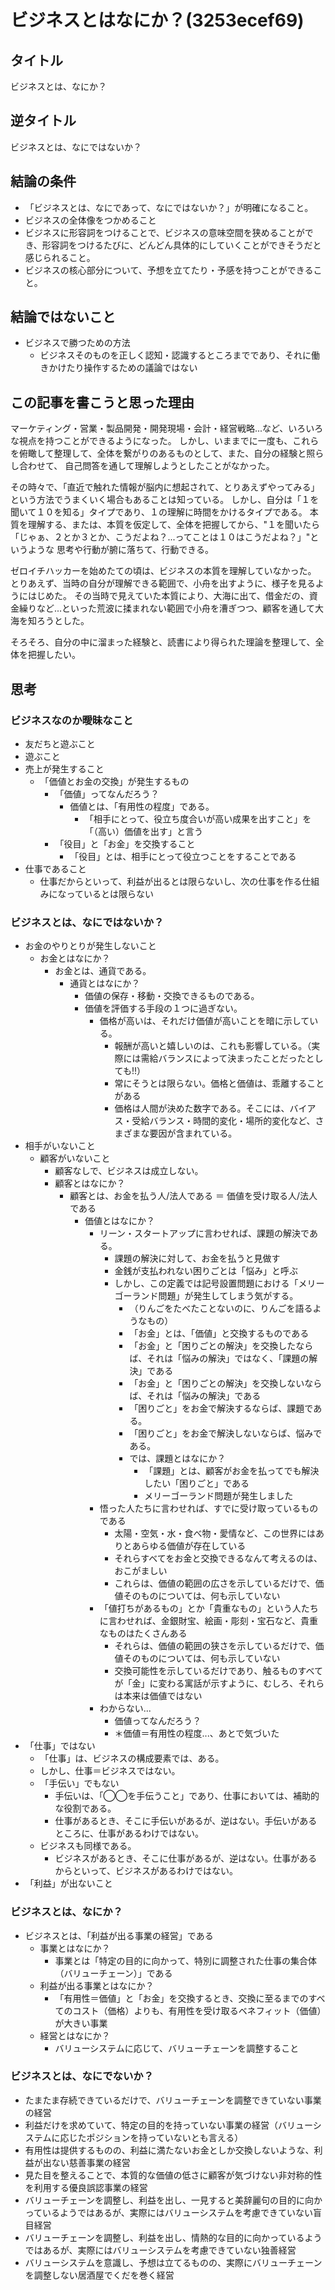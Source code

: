 # ビジネスとはなにか？(3253ecef69)
## タイトル
ビジネスとは、なにか？

## 逆タイトル
ビジネスとは、なにではないか？

## 結論の条件
- 「ビジネスとは、なにであって、なにではないか？」が明確になること。
- ビジネスの全体像をつかめること
- ビジネスに形容詞をつけることで、ビジネスの意味空間を狭めることができ、形容詞をつけるたびに、どんどん具体的にしていくことができそうだと感じられること。
- ビジネスの核心部分について、予想を立てたり・予感を持つことができること。

## 結論ではないこと
- ビジネスで勝つための方法
  - ビジネスそのものを正しく認知・認識するところまでであり、それに働きかけたり操作するための議論ではない

## この記事を書こうと思った理由
マーケティング・営業・製品開発・開発現場・会計・経営戦略...など、いろいろな視点を持つことができるようになった。
しかし、いままでに一度も、これらを俯瞰して整理して、全体を繋がりのあるものとして、また、自分の経験と照らし合わせて、
自己問答を通して理解しようとしたことがなかった。

その時々で、「直近で触れた情報が脳内に想起されて、とりあえずやってみる」という方法でうまくいく場合もあることは知っている。
しかし、自分は「１を聞いて１０を知る」タイプであり、１の理解に時間をかけるタイプである。
本質を理解する、または、本質を仮定して、全体を把握してから、"１を聞いたら「じゃぁ、２とか３とか、こうだよね？...ってことは１０はこうだよね？」"というような
思考や行動が腑に落ちて、行動できる。

ゼロイチハッカーを始めたての頃は、ビジネスの本質を理解していなかった。
とりあえず、当時の自分が理解できる範囲で、小舟を出すように、様子を見るようにはじめた。
その当時で見えていた本質により、大海に出て、借金だの、資金繰りなど...といった荒波に揉まれない範囲で小舟を漕ぎつつ、顧客を通して大海を知ろうとした。

そろそろ、自分の中に溜まった経験と、読書により得られた理論を整理して、全体を把握したい。

## 思考
### ビジネスなのか曖昧なこと
- 友だちと遊ぶこと
- 遊ぶこと
- 売上が発生すること
  - 「価値とお金の交換」が発生するもの
    - 「価値」ってなんだろう？
      - 価値とは、「有用性の程度」である。
        - 「相手にとって、役立ち度合いが高い成果を出すこと」を「（高い）価値を出す」と言う
    - 「役目」と「お金」を交換すること
      - 「役目」とは、相手にとって役立つことをすることである
- 仕事であること
  - 仕事だからといって、利益が出るとは限らないし、次の仕事を作る仕組みになっているとは限らない

### ビジネスとは、なにではないか？
- お金のやりとりが発生しないこと
  - お金とはなにか？
    - お金とは、通貨である。
      - 通貨とはなにか？
        - 価値の保存・移動・交換できるものである。
        - 価値を評価する手段の１つに過ぎない。
          - 価格が高いは、それだけ価値が高いことを暗に示している。
            - 報酬が高いと嬉しいのは、これも影響している。（実際には需給バランスによって決まったことだったとしても!!）
            - 常にそうとは限らない。価格と価値は、乖離することがある
            - 価格は人間が決めた数字である。そこには、バイアス・受給バランス・時間的変化・場所的変化など、さまざまな要因が含まれている。
- 相手がいないこと
  - 顧客がいないこと
    - 顧客なしで、ビジネスは成立しない。
    - 顧客とはなにか？
      - 顧客とは、お金を払う人/法人である ＝ 価値を受け取る人/法人である
        - 価値とはなにか？
          - リーン・スタートアップに言わせれば、課題の解決である。
            - 課題の解決に対して、お金を払うと見做す
            - 金銭が支払われない困りごとは「悩み」と呼ぶ
            - しかし、この定義では記号設置問題における「メリーゴーランド問題」が発生してしまう気がする。
              - （りんごをたべたことないのに、りんごを語るようなもの）
              - 「お金」とは、「価値」と交換するものである
              - 「お金」と「困りごとの解決」を交換したならば、それは「悩みの解決」ではなく、「課題の解決」である
              - 「お金」と「困りごとの解決」を交換しないならば、それは「悩みの解決」である
              - 「困りごと」をお金で解決するならば、課題である。
              - 「困りごと」をお金で解決しないならば、悩みである。
              - では、課題とはなにか？
                - 「課題」とは、顧客がお金を払ってでも解決したい「困りごと」である
                - メリーゴーランド問題が発生しました
          - 悟った人たちに言わせれば、すでに受け取っているものである
            - 太陽・空気・水・食べ物・愛情など、この世界にはありとあらゆる価値が存在している
            - それらすべてをお金と交換できるなんて考えるのは、おこがましい
            - これらは、価値の範囲の広さを示しているだけで、価値そのものについては、何も示していない
          - 「値打ちがあるもの」とか「貴重なもの」という人たちに言わせれば、金銀財宝、絵画・彫刻・宝石など、貴重なものはたくさんある
            - それらは、価値の範囲の狭さを示しているだけで、価値そのものについては、何も示していない
            - 交換可能性を示しているだけであり、触るものすべてが「金」に変わる寓話が示すように、むしろ、それらは本来は価値ではない
          - わからない...
            - 価値ってなんだろう？
            - ＊価値＝有用性の程度...、あとで気づいた
- 「仕事」ではない
  - 「仕事」は、ビジネスの構成要素では、ある。
  - しかし、仕事＝ビジネスではない。
  - 「手伝い」でもない
    - 手伝いは、「◯◯を手伝うこと」であり、仕事においては、補助的な役割である。
    - 仕事があるとき、そこに手伝いがあるが、逆はない。手伝いがあるところに、仕事があるわけではない。
  - ビジネスも同様である。
    - ビジネスがあるとき、そこに仕事があるが、逆はない。仕事があるからといって、ビジネスがあるわけではない。
- 「利益」が出ないこと

### ビジネスとは、なにか？
- ビジネスとは、「利益が出る事業の経営」である
  - 事業とはなにか？
    - 事業とは「特定の目的に向かって、特別に調整された仕事の集合体（バリューチェーン）」である
  - 利益が出る事業とはなにか？
    - 「有用性＝価値」と「お金」を交換するとき、交換に至るまでのすべてのコスト（価格）よりも、有用性を受け取るベネフィット（価値）が大きい事業
  - 経営とはなにか？
    - バリューシステムに応じて、バリューチェーンを調整すること

### ビジネスとは、なにでないか？
- たまたま存続できているだけで、バリューチェーンを調整できていない事業の経営
- 利益だけを求めていて、特定の目的を持っていない事業の経営（バリューシステムに応じたポジションを持っていないとも言える）
- 有用性は提供するものの、利益に満たないお金としか交換しないような、利益が出ない慈善事業の経営
- 見た目を整えることで、本質的な価値の低さに顧客が気づけない非対称的性を利用する優良誤認事業の経営
- バリューチェーンを調整し、利益を出し、一見すると美辞麗句の目的に向かっているようではあるが、実際にはバリューシステムを考慮できていない盲目経営
- バリューチェーンを調整し、利益を出し、情熱的な目的に向かっているようではあるが、実際にはバリューシステムを考慮できていない独善経営
- バリューシステムを意識し、予想は立てるものの、実際にバリューチェーンを調整しない居酒屋でくだを巻く経営


